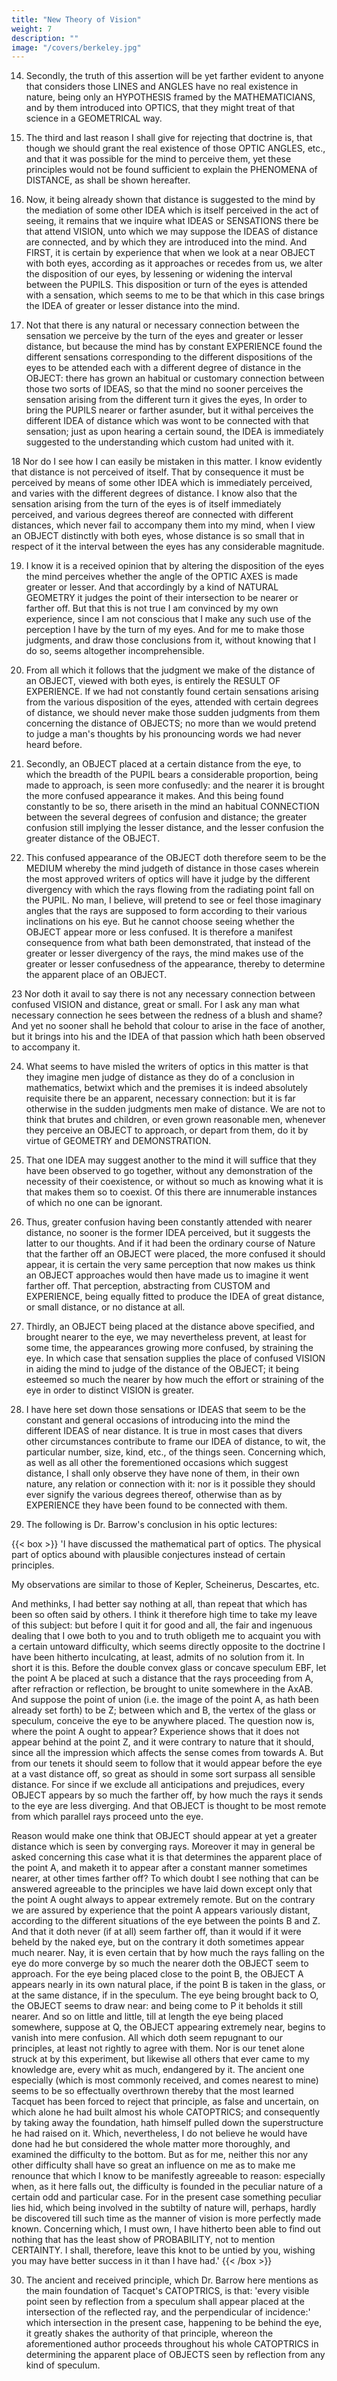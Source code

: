 ```yaml
---
title: "New Theory of Vision"
weight: 7
description: ""
image: "/covers/berkeley.jpg"
---
```



14. Secondly, the truth of this assertion will be yet farther evident to anyone that considers those LINES and ANGLES have no real existence in nature, being only an HYPOTHESIS framed by the MATHEMATICIANS, and by them introduced into OPTICS, that they might treat of that science in a GEOMETRICAL way.

15. The third and last reason I shall give for rejecting that doctrine is, that though we should grant the real existence of those OPTIC ANGLES, etc., and that it was possible for the mind to perceive them, yet these principles would not be found sufficient to explain the PHENOMENA of DISTANCE, as shall be shown hereafter.

16. Now, it being already shown that distance is suggested to the mind by the mediation of some other IDEA which is itself perceived in the act of seeing, it remains that we inquire what IDEAS or SENSATIONS there be that attend VISION, unto which we may suppose the IDEAS of distance are connected, and by which they are introduced into the mind. And FIRST, it is certain by experience that when we look at a near OBJECT with both eyes, according as it approaches or recedes from us, we alter the disposition of our eyes, by lessening or widening the interval between the PUPILS. This disposition or turn of the eyes is attended with a sensation, which seems to me to be that which in this case brings the IDEA of greater or lesser distance into the mind.

17. Not that there is any natural or necessary connection between the sensation we perceive by the turn of the eyes and greater or lesser distance, but because the mind has by constant EXPERIENCE found the different sensations corresponding to the different dispositions of the eyes to be attended each with a different degree of distance in the OBJECT: there has grown an habitual or customary connection between those two sorts of IDEAS, so that the mind no sooner perceives the sensation arising from the different turn it gives the eyes, In order to bring the PUPILS nearer or farther asunder, but it withal perceives the different IDEA of distance which was wont to be connected with that sensation; just as upon hearing a certain sound, the IDEA is immediately suggested to the understanding which custom had united with it.

18 Nor do I see how I can easily be mistaken in this matter. I know evidently that distance is not perceived of itself. That by consequence it must be perceived by means of some other IDEA which is immediately perceived, and varies with the different degrees of distance. I know also that the sensation arising from the turn of the eyes is of itself immediately perceived, and various degrees thereof are connected with different distances, which never fail to accompany them into my mind, when I view an OBJECT distinctly with both eyes, whose distance is so small that in respect of it the interval between the eyes has any considerable magnitude.

19. I know it is a received opinion that by altering the disposition of the eyes the mind perceives whether the angle of the OPTIC AXES is made greater or lesser. And that accordingly by a kind of NATURAL GEOMETRY it judges the point of their intersection to be nearer or farther off. But that this is not true I am convinced by my own experience, since I am not conscious that I make any such use of the perception I have by the turn of my eyes. And for me to make those judgments, and draw those conclusions from it, without knowing that I do so, seems altogether incomprehensible.

20. From all which it follows that the judgment we make of the distance of an OBJECT, viewed with both eyes, is entirely the RESULT OF EXPERIENCE. If we had not constantly found certain sensations arising from the various disposition of the eyes, attended with certain degrees of distance, we should never make those sudden judgments from them concerning the distance of OBJECTS; no more than we would pretend to judge a man's thoughts by his pronouncing words we had never heard before.

21. Secondly, an OBJECT placed at a certain distance from the eye, to which the breadth of the PUPIL bears a considerable proportion, being made to approach, is seen more confusedly: and the nearer it is brought the more confused appearance it makes. And this being found constantly to be so, there ariseth in the mind an habitual CONNECTION between the several degrees of confusion and distance; the greater confusion still implying the lesser distance, and the lesser confusion the greater distance of the OBJECT.

22. This confused appearance of the OBJECT doth therefore seem to be the MEDIUM whereby the mind judgeth of distance in those cases wherein the most approved writers of optics will have it judge by the different divergency with which the rays flowing from the radiating point fall on the PUPIL. No man, I believe, will pretend to see or feel those imaginary angles that the rays are supposed to form according to their various inclinations on his eye. But he cannot choose seeing whether the OBJECT appear more or less confused. It is therefore a manifest consequence from what bath been demonstrated, that instead of the greater or lesser divergency of the rays, the mind makes use of the greater or lesser confusedness of the appearance, thereby to determine the apparent place of an OBJECT.

23 Nor doth it avail to say there is not any necessary connection between confused VISION and distance, great or small. For I ask any man what necessary connection he sees between the redness of a blush and shame? And yet no sooner shall he behold that colour to arise in the face of another, but it brings into his and the IDEA of that passion which hath been observed to accompany it.

24. What seems to have misled the writers of optics in this matter is that they imagine men judge of distance as they do of a conclusion in mathematics, betwixt which and the premises it is indeed absolutely requisite there be an apparent, necessary connection: but it is far otherwise in the sudden judgments men make of distance. We are not to think that brutes and children, or even grown reasonable men, whenever they perceive an OBJECT to approach, or depart from them, do it by virtue of GEOMETRY and DEMONSTRATION.

25. That one IDEA may suggest another to the mind it will suffice that they have been observed to go together, without any demonstration of the necessity of their coexistence, or without so much as knowing what it is that makes them so to coexist. Of this there are innumerable instances of which no one can be ignorant.

26. Thus, greater confusion having been constantly attended with nearer distance, no sooner is the former IDEA perceived, but it suggests the latter to our thoughts. And if it had been the ordinary course of Nature that the farther off an OBJECT were placed, the more confused it should appear, it is certain the very same perception that now makes us think an OBJECT approaches would then have made us to imagine it went farther off. That perception, abstracting from CUSTOM and EXPERIENCE, being equally fitted to produce the IDEA of great distance, or small distance, or no distance at all.

27. Thirdly, an OBJECT being placed at the distance above specified, and brought nearer to the eye, we may nevertheless prevent, at least for some time, the appearances growing more confused, by straining the eye. In which case that sensation supplies the place of confused VISION in aiding the mind to judge of the distance of the OBJECT; it being esteemed so much the nearer by how much the effort or straining of the eye in order to distinct VISION is greater.

28. I have here set down those sensations or IDEAS that seem to be the constant and general occasions of introducing into the mind the different IDEAS of near distance. It is true in most cases that divers other circumstances contribute to frame our IDEA of distance, to wit, the particular number, size, kind, etc., of the things seen. Concerning which, as well as all other the forementioned occasions which suggest distance, I shall only observe they have none of them, in their own nature, any relation or connection with it: nor is it possible they should ever signify the various degrees thereof, otherwise than as by EXPERIENCE they have been found to be connected with them.

29. The following is Dr. Barrow's conclusion in his optic lectures:

<!-- I shall proceed upon these principles to account for a phenomenon which has hitherto strangely puzzled the writers of optics, and is so far from being accounted for by any of their THEORIES OF VISION that it is, by their own confession, plainly repugnant to them; and of consequence, if nothing else could be objected, were alone sufficient to bring their credit in question. The whole difficulty I shall lay before you in the words of the learned  -->


{{< box >}}
'I have discussed the mathematical part of optics. The physical part of optics abound with plausible conjectures instead of certain principles.

My observations are similar to those of Kepler, Scheinerus, Descartes, etc.

 And methinks, I had better say nothing at all, than repeat that which has been so often said by others. I think it therefore high time to take my leave of this subject: but before I quit it for good and all, the fair and ingenuous dealing that I owe both to you and to truth obligeth me to acquaint you with a certain untoward difficulty, which seems directly opposite to the doctrine I have been hitherto inculcating, at least, admits of no solution from it. In short it is this. Before the double convex glass or concave speculum EBF, let the point A be placed at such a distance that the rays proceeding from A, after refraction or reflection, be brought to unite somewhere in the AxAB. And suppose the point of union (i.e. the image of the point A, as hath been already set forth) to be Z; between which and B, the vertex of the glass or speculum, conceive the eye to be anywhere placed. The question now is, where the point A ought to appear? Experience shows that it does not appear behind at the point Z, and it were contrary to nature that it should, since all the impression which affects the sense comes from towards A. But from our tenets it should seem to follow that it would appear before the eye at a vast distance off, so great as should in some sort surpass all sensible distance. For since if we exclude all anticipations and prejudices, every OBJECT appears by so much the farther off, by how much the rays it sends to the eye are less diverging. And that OBJECT is thought to be most remote from which parallel rays proceed unto the eye.

Reason would make one think that OBJECT should appear at yet a greater distance which is seen by converging rays. Moreover it may in general be asked concerning this case what it is that determines the apparent place of the point A, and maketh it to appear after a constant manner sometimes nearer, at other times farther off? To which doubt I see nothing that can be answered agreeable to the principles we have laid down except only that the point A ought always to appear extremely remote. But on the contrary we are assured by experience that the point A appears variously distant, according to the different situations of the eye between the points B and Z. And that it doth never (if at all) seem farther off, than it would if it were beheld by the naked eye, but on the contrary it doth sometimes appear much nearer. Nay, it is even certain that by how much the rays falling on the eye do more converge by so much the nearer doth the OBJECT seem to approach. For the eye being placed close to the point B, the OBJECT A appears nearly in its own natural place, if the point B is taken in the glass, or at the same distance, if in the speculum. The eye being brought back to O, the OBJECT seems to draw near: and being come to P it beholds it still nearer. And so on little and little, till at length the eye being placed somewhere, suppose at Q, the OBJECT appearing extremely near, begins to vanish into mere confusion. All which doth seem repugnant to our principles, at least not rightly to agree with them. Nor is our tenet alone struck at by this experiment, but likewise all others that ever came to my knowledge are, every whit as much, endangered by it. The ancient one especially (which is most commonly received, and comes nearest to mine) seems to be so effectually overthrown thereby that the most learned Tacquet has been forced to reject that principle, as false and uncertain, on which alone he had built almost his whole CATOPTRICS; and consequently by taking away the foundation, hath himself pulled down the superstructure he had raised on it. Which, nevertheless, I do not believe he would have done had he but considered the whole matter more thoroughly, and examined the difficulty to the bottom. But as for me, neither this nor any other difficulty shall have so great an influence on me as to make me renounce that which I know to be manifestly agreeable to reason: especially when, as it here falls out, the difficulty is founded in the peculiar nature of a certain odd and particular case. For in the present case something peculiar lies hid, which being involved in the subtilty of nature will, perhaps, hardly be discovered till such time as the manner of vision is more perfectly made known. Concerning which, I must own, I have hitherto been able to find out nothing that has the least show of PROBABILITY, not to mention CERTAINTY. I shall, therefore, leave this knot to be untied by you, wishing you may have better success in it than I have had.'
{{< /box >}}


30. The ancient and received principle, which Dr. Barrow here mentions as the main foundation of Tacquet's CATOPTRICS, is that: 'every visible point seen by reflection from a speculum shall appear placed at the intersection of the reflected ray, and the perpendicular of incidence:' which intersection in the present case, happening to be behind the eye, it greatly shakes the authority of that principle, whereon the aforementioned author proceeds throughout his whole CATOPTRICS in determining the apparent place of OBJECTS seen by reflection from any kind of speculum.



